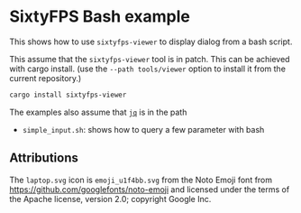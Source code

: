 # SixtyFPS Bash example

This shows how to use `sixtyfps-viewer` to display dialog from a bash script.

This assume that the `sixtyfps-viewer` tool is in patch. This can be achieved with cargo install.
(use the `--path tools/viewer` option to install it from the current repository.)

```bash
cargo install sixtyfps-viewer
```

The examples also assume that [`jq`](https://stedolan.github.io/jq/) is in the path

 * `simple_input.sh`: shows how to query a few parameter with bash


## Attributions

The `laptop.svg` icon is `emoji_u1f4bb.svg` from the Noto Emoji font from
    https://github.com/googlefonts/noto-emoji
and licensed under the terms of the Apache license, version 2.0; copyright Google Inc.
